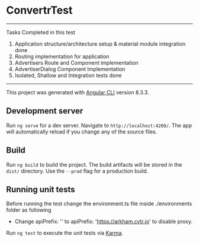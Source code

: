 # ConvertrTest

---------------------------------------------------------------------------------------------------
Tasks Completed in this test
1. Application structure/architecture setup & material module integration done
2. Routing implementation for application
3. Advertisers Route and Component implementation
4. AdvertiserDialog Component Implementation
5. Isolated, Shallow and Integration tests done
---------------------------------------------------------------------------------------------------

This project was generated with [Angular CLI](https://github.com/angular/angular-cli) version 8.3.3.

## Development server

Run `ng serve` for a dev server. Navigate to `http://localhost:4200/`. The app will automatically reload if you change any of the source files.

## Build

Run `ng build` to build the project. The build artifacts will be stored in the `dist/` directory. Use the `--prod` flag for a production build.

## Running unit tests
Before running the test change the environment.ts file inside ./environments folder as following
- Change apiPrefix: '' to apiPrefix: 'https://arkham.cvtr.io' to disable proxy.

Run `ng test` to execute the unit tests via [Karma](https://karma-runner.github.io).
